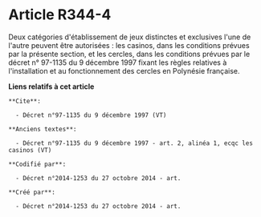 # Article R344-4

Deux catégories d'établissement de jeux distinctes et exclusives l'une de l'autre peuvent être autorisées : les casinos, dans
les conditions prévues par la présente section, et les cercles, dans les conditions prévues par le décret n° 97-1135 du 9
décembre 1997 fixant les règles relatives à l'installation et au fonctionnement des cercles en Polynésie française.

**Liens relatifs à cet article**

	**Cite**:

	  - Décret n°97-1135 du 9 décembre 1997 (VT)

	**Anciens textes**:

	  - Décret n°97-1135 du 9 décembre 1997 - art. 2, alinéa 1, ecqc les casinos (VT)

	**Codifié par**:

	  - Décret n°2014-1253 du 27 octobre 2014 - art.

	**Créé par**:

	  - Décret n°2014-1253 du 27 octobre 2014 - art.
